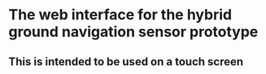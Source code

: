 # The web interface for the hybrid ground navigation sensor prototype
## This is intended to be used on a touch screen
